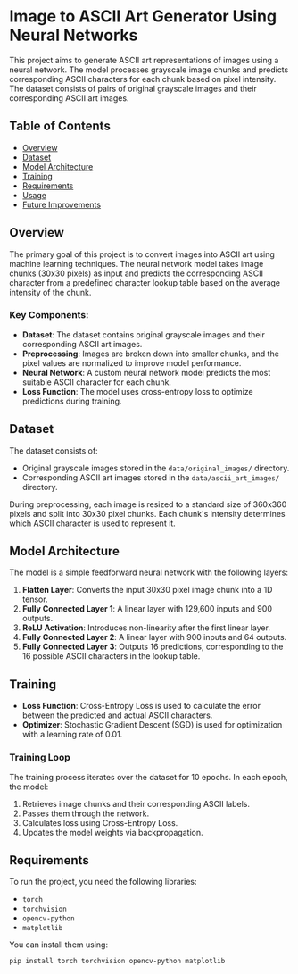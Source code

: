 # Image to ASCII Art Generator Using Neural Networks

This project aims to generate ASCII art representations of images using a neural network. The model processes grayscale image chunks and predicts corresponding ASCII characters for each chunk based on pixel intensity. The dataset consists of pairs of original grayscale images and their corresponding ASCII art images.

## Table of Contents
- [Overview](#overview)
- [Dataset](#dataset)
- [Model Architecture](#model-architecture)
- [Training](#training)
- [Requirements](#requirements)
- [Usage](#usage)
- [Future Improvements](#future-improvements)

## Overview

The primary goal of this project is to convert images into ASCII art using machine learning techniques. The neural network model takes image chunks (30x30 pixels) as input and predicts the corresponding ASCII character from a predefined character lookup table based on the average intensity of the chunk.

### Key Components:
- **Dataset**: The dataset contains original grayscale images and their corresponding ASCII art images.
- **Preprocessing**: Images are broken down into smaller chunks, and the pixel values are normalized to improve model performance.
- **Neural Network**: A custom neural network model predicts the most suitable ASCII character for each chunk.
- **Loss Function**: The model uses cross-entropy loss to optimize predictions during training.

## Dataset

The dataset consists of:

- Original grayscale images stored in the `data/original_images/` directory.
- Corresponding ASCII art images stored in the `data/ascii_art_images/` directory.

During preprocessing, each image is resized to a standard size of 360x360 pixels and split into 30x30 pixel chunks. Each chunk's intensity determines which ASCII character is used to represent it.

## Model Architecture

The model is a simple feedforward neural network with the following layers:

1. **Flatten Layer**: Converts the input 30x30 pixel image chunk into a 1D tensor.
2. **Fully Connected Layer 1**: A linear layer with 129,600 inputs and 900 outputs.
3. **ReLU Activation**: Introduces non-linearity after the first linear layer.
4. **Fully Connected Layer 2**: A linear layer with 900 inputs and 64 outputs.
5. **Fully Connected Layer 3**: Outputs 16 predictions, corresponding to the 16 possible ASCII characters in the lookup table.

## Training

- **Loss Function**: Cross-Entropy Loss is used to calculate the error between the predicted and actual ASCII characters.
- **Optimizer**: Stochastic Gradient Descent (SGD) is used for optimization with a learning rate of 0.01.

### Training Loop
The training process iterates over the dataset for 10 epochs. In each epoch, the model:

1. Retrieves image chunks and their corresponding ASCII labels.
2. Passes them through the network.
3. Calculates loss using Cross-Entropy Loss.
4. Updates the model weights via backpropagation.

## Requirements

To run the project, you need the following libraries:

- `torch`
- `torchvision`
- `opencv-python`
- `matplotlib`

You can install them using:

```bash
pip install torch torchvision opencv-python matplotlib
